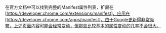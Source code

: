 在官方文档中可以找到完整的Manifest属性列表，扩展在[https://developer.chrome.com/extensions/manifest]，应用在[https://developer.chrome.com/apps/manifest]。由于Google更新得非常频繁，上述页面内容可能会经常变动，但那些比较基本的属性变动的几率不会很大。